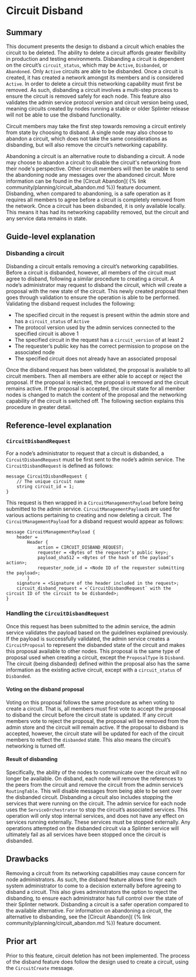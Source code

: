 # Circuit Disband
<!--
  Copyright 2018-2021 Cargill Incorporated
  Licensed under Creative Commons Attribution 4.0 International License
  https://creativecommons.org/licenses/by/4.0/
-->

## Summary
[summary]: #summary

This document presents the design to disband a circuit which enables the
circuit to be deleted. The ability to delete a circuit affords greater
flexibility in production and testing environments. Disbanding a circuit is
dependent on the circuit’s `circuit_status`, which may be `Active`,
`Disbanded`, or `Abandoned`. Only `Active` circuits are able to be disbanded.
Once a circuit is created, it has created a network amongst its members and is
considered `Active`. In order to delete a circuit this networking capability
must first be removed. As such, disbanding a circuit involves a multi-step
process to ensure the circuit is removed safely for each node. This feature
also validates the admin service protocol version and circuit version being
used, meaning circuits created by nodes running a stable or older Splinter
release will not be able to use the disband functionality.

Circuit members may take the first step towards removing a circuit entirely
from state by choosing to disband. A single node may also choose to abandon a
circuit, which does not take the same considerations as disbanding, but will
also remove the circuit’s networking capability.

Abandoning a circuit is an alternative route to disbanding a circuit. A node
may choose to abandon a circuit to disable the circuit's networking from their
node's perspective. Other circuit members will then be unable to send the
abandoning node any messages over the abandoned circuit. More information can
be found in the [Circuit Abandon](
{% link community/planning/circuit_abandon.md %}) feature document. Disbanding,
when compared to abandoning, is a safe operation as it requires all members to
agree before a circuit is completely removed from the network. Once a circuit
has been disbanded, it is only available locally. This means it has had its
networking capability removed, but the circuit and any service data remains in
state.

## Guide-level explanation
[guide-level-explanation]: #guide-level-explanation

### Disbanding a circuit

Disbanding a circuit entails removing a circuit’s networking capabilities.
Before a circuit is disbanded, however, all members of the circuit must agree
to disband, following a similar procedure to creating a circuit. A node’s
administrator may request to disband the circuit, which will create a proposal
with the new state of the circuit. This newly created proposal then goes
through validation to ensure the operation is able to be performed. Validating
the disband request includes the following:

  - The specified circuit in the request is present within the admin store and
    has a `circuit_status` of `Active`
  - The protocol version used by the admin services connected to the specified
    circuit is above 1
  - The specified circuit in the request has a `circuit_version` of at least 2
  - The requester’s public key has the correct permission to propose on the
    associated node
  - The specified circuit does not already have an associated proposal

Once the disband request has been validated, the proposal is available to all
circuit members. Then all members are either able to accept or reject the
proposal. If the proposal is rejected, the proposal is removed and the circuit
remains active. If the proposal is accepted, the circuit state for all member
nodes is changed to match the content of the proposal and the networking
capability of the circuit is switched off. The following section explains this
procedure in greater detail.

## Reference-level explanation
[reference-level-explanation]: #reference-level-explanation

### `CircuitDisbandRequest`

For a node’s administrator to request that a circuit is disbanded, a
`CircuitDisbandRequest` must be first sent to the node’s admin service. The
`CircuitDisbandRequest` is defined as follows:

```
message CircuitDisbandRequest {
    // The unique circuit name
    string circuit_id = 1;
}
```

This request is then wrapped in a `CircuitManagementPayload` before being
submitted to the admin service. `CircuitManagementPayload`s are used for
various actions pertaining to creating and now deleting a circuit. The
`CircuitManagementPayload` for a disband request would appear as follows:

```
message CircuitManagementPayload {
    header =
        Header {
            action = CIRCUIT_DISBAND_REQUEST;
            requester = <Bytes of the requester’s public key>;
            payload_sha512 = <Bytes of the hash of the payload’s action>;
            requester_node_id = <Node ID of the requester submitting the payload>;
        }
    signature = <Signature of the header included in the request>;
    circuit_disband_request = <`CircuitDisbandRequest` with the circuit ID of the circuit to be disbanded>;
}
```

### Handling the `CircuitDisbandRequest`

Once this request has been submitted to the admin service, the admin service
validates the payload based on the guidelines explained previously. If the
payload is successfully validated, the admin service creates a
`CircuitProposal` to represent the disbanded state of the circuit and makes
this proposal available to other nodes. This proposal is the same type of
proposal used when creating a circuit, except the `ProposalType` is `Disband`.
The circuit (being disbanded) defined within the proposal also has the same
information as the existing active circuit, except with a `circuit_status` of
`Disbanded`.

#### Voting on the disband proposal

Voting on this proposal follows the same procedure as when voting to create a
circuit. That is, all members must first vote to accept the proposal to disband
the circuit before the circuit state is updated. If any circuit members vote to
reject the proposal, the proposal will be removed from the admin store and the
circuit will remain active. If the proposal to disband is accepted, however,
the circuit state will be updated for each of the circuit members to reflect
the `disbanded` state. This also means the circuit’s networking is turned off.

#### Result of disbanding

Specifically, the ability of the nodes to communicate over the circuit will no
longer be available. On disband, each node will remove the references to the
peers from the circuit and remove the circuit from the admin service’s
`RoutingTable`. This will disable messages from being able to be sent over the
disbanded circuit. Disbanding a circuit also includes stopping the services
that were running on the circuit. The admin service for each node uses the
`ServiceOrchestrator` to stop the circuit’s associated services. This operation
will only stop internal services, and does not have any effect on services
running externally. These services must be stopped externally. Any operations
attempted on the disbanded circuit via a Splinter service will ultimately fail
as all services have been stopped once the circuit is disbanded.

## Drawbacks
[drawbacks]: #drawbacks

Removing a circuit from its networking capabilities may cause concern for node
administrators. As such, the disband feature allows time for each system
administrator to come to a decision externally before agreeing to disband a
circuit. This also gives administrators the option to reject the disbanding, to
ensure each administrator has full control over the state of their Splinter
network. Disbanding a circuit is a safer operation compared to the available
alternative. For information on abandoning a circuit, the alternative to
disbanding, see the [Circuit Abandon](
{% link community/planning/circuit_abandon.md %}) feature document.

## Prior art
[prior-art]: #prior-art

Prior to this feature, circuit deletion has not been implemented. The process
of the disband feature does follow the design used to create a circuit, using
the `CircuitCreate` message.
